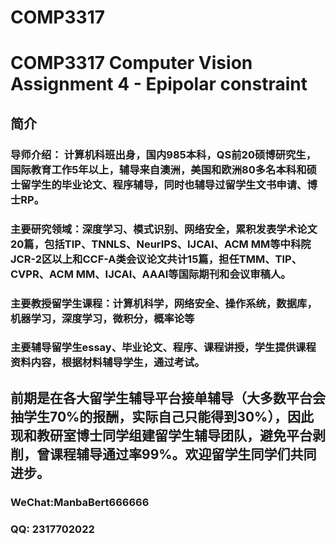 # COMP3317
# COMP3317 Computer Vision Assignment 4 - Epipolar constraint

## 简介
### 导师介绍： 计算机科班出身，国内985本科，QS前20硕博研究生，国际教育工作5年以上，辅导来自澳洲，美国和欧洲80多名本科和硕士留学生的毕业论文、程序辅导，同时也辅导过留学生文书申请、博士RP。
### 主要研究领域：深度学习、模式识别、网络安全，累积发表学术论文20篇，包括TIP、TNNLS、NeurIPS、IJCAI、ACM MM等中科院JCR-2区以上和CCF-A类会议论文共计15篇，担任TMM、TIP、CVPR、ACM MM、IJCAI、AAAI等国际期刊和会议审稿人。
### 主要教授留学生课程：计算机科学，网络安全、操作系统，数据库，机器学习，深度学习，微积分，概率论等 
### 主要辅导留学生essay、毕业论文、程序、课程讲授，学生提供课程资料内容，根据材料辅导学生，通过考试。
## 前期是在各大留学生辅导平台接单辅导（大多数平台会抽学生70%的报酬，实际自己只能得到30%），因此现和教研室博士同学组建留学生辅导团队，避免平台剥削，曾课程辅导通过率99%。欢迎留学生同学们共同进步。
### WeChat:ManbaBert666666
### QQ: 2317702022
